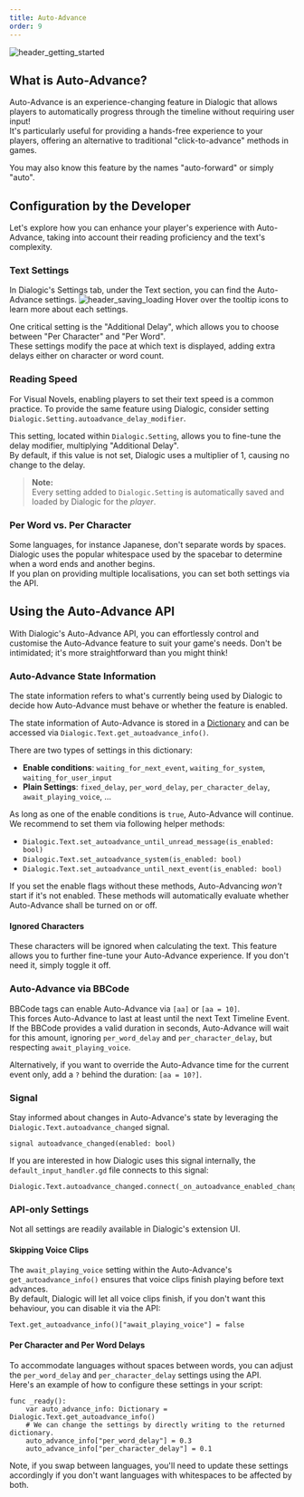 ```yaml
---
title: Auto-Advance
order: 9
---
```


![header_getting_started](/media/headers/autoadvance.png)

## What is Auto-Advance?

Auto-Advance is an experience-changing feature in Dialogic that allows players to automatically progress through the timeline without requiring user input!\
It's particularly useful for providing a hands-free experience to your players, offering an alternative to traditional "click-to-advance" methods in games.

You may also know this feature by the names "auto-forward" or simply "auto".

## Configuration by the Developer
Let's explore how you can enhance your player's experience with Auto-Advance, taking into account their reading proficiency and the text's complexity.

### Text Settings
In Dialogic's Settings tab, under the Text section, you can find the Auto-Advance settings.
![header_saving_loading](/media/auto-advance/auto_advance_settings.png)
Hover over the tooltip icons to learn more about each settings.


One critical setting is the "Additional Delay", which allows you to choose between "Per Character" and "Per Word".\
These settings modify the pace at which text is displayed, adding extra delays either on character or word count.

### Reading Speed
For Visual Novels, enabling players to set their text speed is a common practice. To provide the same feature using Dialogic, consider setting `Dialogic.Setting.autoadvance_delay_modifier`.

This setting, located within `Dialogic.Setting`, allows you to fine-tune the delay modifier, multiplying "Additional Delay".\
By default, if this value is not set, Dialogic uses a multiplier of 1, causing no change to the delay.

[comment]: <> (TODO: Add a backlink to the Settings documentation)
> **Note:** \
Every setting added to `Dialogic.Setting` is automatically saved and loaded by Dialogic for the *player*.

### Per Word vs. Per Character
Some languages, for instance Japanese, don't separate words by spaces.\
Dialogic uses the popular whitespace used by the spacebar to determine when a word ends and another begins.\
If you plan on providing multiple localisations, you can set both settings via the API.

## Using the Auto-Advance API
With Dialogic's Auto-Advance API, you can effortlessly control and customise the Auto-Advance feature to suit your game's needs. Don't be intimidated; it's more straightforward than you might think!

### Auto-Advance State Information
The state information refers to what's currently being used by Dialogic to decide how Auto-Advance must behave or whether the feature is enabled.

The state information of Auto-Advance is stored in a [Dictionary](https://docs.godotengine.org/en/stable/classes/class_dictionary.html) and can be accessed via `Dialogic.Text.get_autoadvance_info()`.

There are two types of settings in this dictionary:
- **Enable conditions**: `waiting_for_next_event`, `waiting_for_system`, `waiting_for_user_input`
- **Plain Settings**: `fixed_delay`, `per_word_delay`, `per_character_delay`, `await_playing_voice`, …

As long as one of the enable conditions is `true`, Auto-Advance will continue. We recommend to set them via following helper methods:

- `Dialogic.Text.set_autoadvance_until_unread_message(is_enabled: bool)`
- `Dialogic.Text.set_autoadvance_system(is_enabled: bool)`
- `Dialogic.Text.set_autoadvance_until_next_event(is_enabled: bool)`

If you set the enable flags without these methods, Auto-Advancing *won't* start if it's not enabled.
These methods will automatically evaluate whether Auto-Advance shall be turned on or off.

#### Ignored Characters
These characters will be ignored when calculating the text. This feature allows you to further fine-tune your Auto-Advance experience. If you don't need it, simply toggle it off.


### Auto-Advance via BBCode
BBCode tags can enable Auto-Advance via `[aa]` or `[aa = 10]`.\
This forces Auto-Advance to last at least until the next Text Timeline Event.\
If the BBCode provides a valid duration in seconds, Auto-Advance will wait for this amount, ignoring `per_word_delay` and `per_character_delay`, but respecting `await_playing_voice`.

Alternatively, if you want to override the Auto-Advance time for the current event only, add a `?` behind the duration: `[aa = 10?]`.

### Signal
Stay informed about changes in Auto-Advance's state by leveraging the `Dialogic.Text.autoadvance_changed` signal.

```gdscript
signal autoadvance_changed(enabled: bool)
```

If you are interested in how Dialogic uses this signal internally, the `default_input_handler.gd` file connects to this signal:

```gdscript
Dialogic.Text.autoadvance_changed.connect(_on_autoadvance_enabled_change)
```

### API-only Settings

Not all settings are readily available in Dialogic's extension UI.

#### Skipping Voice Clips

The `await_playing_voice` setting within the Auto-Advance's `get_autoadvance_info()` ensures that voice clips finish playing before text advances.\
By default, Dialogic will let all voice clips finish, if you don't want this behaviour, you can disable it via the API:

```gdscript
Text.get_autoadvance_info()["await_playing_voice"] = false
```

#### Per Character and Per Word Delays
To accommodate languages without spaces between words, you can adjust the `per_word_delay` and `per_character_delay` settings using the API.\
 Here's an example of how to configure these settings in your script:

```gdscript
func _ready():
    var auto_advance_info: Dictionary = Dialogic.Text.get_autoadvance_info()
    # We can change the settings by directly writing to the returned dictionary.
    auto_advance_info["per_word_delay"] = 0.3
    auto_advance_info["per_character_delay"] = 0.1
```

Note, if you swap between languages, you'll need to update these settings accordingly if you don't want languages with whitespaces to be affected by both.
